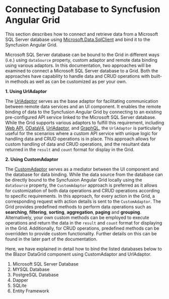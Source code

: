 # Connecting Database to Syncfusion Angular Grid

This section describes how to connect and retrieve data from a Microsoft SQL Server database using [Microsoft.Data.SqlClient](https://www.nuget.org/packages/Microsoft.Data.SqlClient) and bind it to the Syncfusion Angular Grid.

Microsoft SQL Server database can be bound to the Grid in different ways (i.e.) using `dataSource` property, custom adaptor and remote data binding using various adaptors. In this documentation, two approaches will be examined to connect a Microsoft SQL Server database to a Grid. Both the approaches have capability to handle data and CRUD operations with built-in methods as well as can be customized as per your own. 

**1. Using UrlAdaptor**

The [UrlAdaptor](https://ej2.syncfusion.com/angular/documentation/grid/connecting-to-adaptors/url-adaptor?cs-save-lang=1&cs-lang=csharp) serves as the base adaptor for facilitating communication between remote data services and an UI component. It enables the remote binding of data to the Syncfusion Angular Grid by connecting to an existing pre-configured API service linked to the Microsoft SQL Server database. While the Grid supports various adaptors to fulfill this requirement, including [Web API](https://ej2.syncfusion.com/angular/documentation/grid/connecting-to-adaptors/web-api-adaptor), [ODataV4](https://ej2.syncfusion.com/angular/documentation/grid/connecting-to-adaptors/odatav4-adaptor), [UrlAdaptor](https://ej2.syncfusion.com/angular/documentation/grid/connecting-to-adaptors/url-adaptor?cs-save-lang=1&cs-lang=csharp), and [GraphQL](https://ej2.syncfusion.com/angular/documentation/grid/connecting-to-adaptors/graphql-adaptor), the `UrlAdaptor` is particularly useful for the scenarios where a custom API service with unique logic for handling data and CRUD operations is in place. This approach allows for custom handling of data and CRUD operations, and the resultant data returned in the `result` and `count` format for display in the Grid.

**2. Using CustomAdaptor**

The [CustomAdaptor](https://ej2.syncfusion.com/angular/documentation/grid/connecting-to-adaptors/custom-adaptor) serves as a mediator between the UI component and the database for data binding. While the data source from the database can be directly bound to the Syncfusion Angular Grid locally using the `dataSource` property, the `CustomAdaptor` approach is preferred as it allows for customization of both data operations and CRUD operations according to specific requirements. In this approach, for every action in the Grid, a corresponding request with action details is sent to the `CustomAdaptor`. The Grid provides predefined methods to perform data operations such as **searching**, **filtering**, **sorting**, **aggregation**, **paging** and **grouping**. Alternatively, your own custom methods can be employed to execute operations and return the data in the `result` and `count` format for displaying in the Grid. Additionally, for CRUD operations, predefined methods can be overridden to provide custom functionality. Further details on this can be found in the later part of the documentation.

Here, we have explained in detail how to bind the listed databases below to the Blazor DataGrid component using CustomAdaptor and UrlAdaptor.

1. Microsoft SQL Server Database
2. MYSQL Database
3. PostgreSQL Database
4. Dapper
5. SQLite
6. Entity Framework
